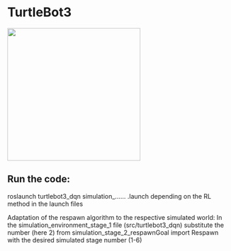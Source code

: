 # TurtleBot3
<img src="https://github.com/ROBOTIS-GIT/emanual/blob/master/assets/images/platform/turtlebot3/logo_turtlebot3.png" width="300">

## Run the code:
roslaunch turtlebot3_dqn simulation_...... .launch
depending on the RL method in the launch files

Adaptation of the respawn algorithm to the respective simulated world:
In the simulation_environment_stage_1 file (src/turtlebot3_dqn) substitute the number (here 2)
from simulation_stage_2_respawnGoal import Respawn
with the desired simulated stage number (1-6)
